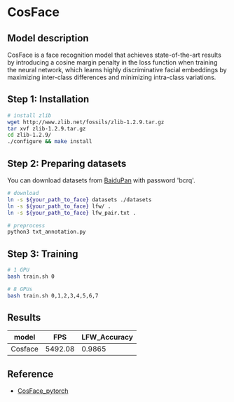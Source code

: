 # CosFace

## Model description

CosFace is a face recognition model that achieves state-of-the-art results by introducing a cosine margin penalty in the loss function when training the neural network, which learns highly discriminative facial embeddings by maximizing inter-class differences and minimizing intra-class variations.

## Step 1: Installation

```bash
# install zlib
wget http://www.zlib.net/fossils/zlib-1.2.9.tar.gz
tar xvf zlib-1.2.9.tar.gz
cd zlib-1.2.9/
./configure && make install
```

## Step 2: Preparing datasets

You can download datasets from [BaiduPan](https://pan.baidu.com/s/1qMxFR8H_ih0xmY-rKgRejw) with password 'bcrq'.

```bash
# download
ln -s ${your_path_to_face} datasets ./datasets
ln -s ${your_path_to_face} lfw/ .
ln -s ${your_path_to_face} lfw_pair.txt .

# preprocess
python3 txt_annotation.py
```

## Step 3: Training

```bash
# 1 GPU
bash train.sh 0

# 8 GPUs
bash train.sh 0,1,2,3,4,5,6,7
```

## Results

|   model |    FPS | LFW_Accuracy     |
|---------|--------| -----------------|
| Cosface | 5492.08 | 0.9865          |

## Reference
- [CosFace_pytorch](https://github.com/MuggleWang/CosFace_pytorch)


